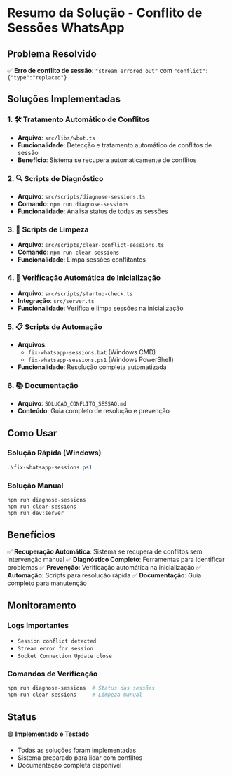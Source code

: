 # Resumo da Solução - Conflito de Sessões WhatsApp

## Problema Resolvido
✅ **Erro de conflito de sessão**: `"stream errored out"` com `"conflict":{"type":"replaced"}`

## Soluções Implementadas

### 1. 🛠️ Tratamento Automático de Conflitos
- **Arquivo**: `src/libs/wbot.ts`
- **Funcionalidade**: Detecção e tratamento automático de conflitos de sessão
- **Benefício**: Sistema se recupera automaticamente de conflitos

### 2. 🔍 Scripts de Diagnóstico
- **Arquivo**: `src/scripts/diagnose-sessions.ts`
- **Comando**: `npm run diagnose-sessions`
- **Funcionalidade**: Analisa status de todas as sessões

### 3. 🧹 Scripts de Limpeza
- **Arquivo**: `src/scripts/clear-conflict-sessions.ts`
- **Comando**: `npm run clear-sessions`
- **Funcionalidade**: Limpa sessões conflitantes

### 4. 🚀 Verificação Automática de Inicialização
- **Arquivo**: `src/scripts/startup-check.ts`
- **Integração**: `src/server.ts`
- **Funcionalidade**: Verifica e limpa sessões na inicialização

### 5. 📋 Scripts de Automação
- **Arquivos**: 
  - `fix-whatsapp-sessions.bat` (Windows CMD)
  - `fix-whatsapp-sessions.ps1` (Windows PowerShell)
- **Funcionalidade**: Resolução completa automatizada

### 6. 📚 Documentação
- **Arquivo**: `SOLUCAO_CONFLITO_SESSAO.md`
- **Conteúdo**: Guia completo de resolução e prevenção

## Como Usar

### Solução Rápida (Windows)
```powershell
.\fix-whatsapp-sessions.ps1
```

### Solução Manual
```bash
npm run diagnose-sessions
npm run clear-sessions
npm run dev:server
```

## Benefícios

✅ **Recuperação Automática**: Sistema se recupera de conflitos sem intervenção manual
✅ **Diagnóstico Completo**: Ferramentas para identificar problemas
✅ **Prevenção**: Verificação automática na inicialização
✅ **Automação**: Scripts para resolução rápida
✅ **Documentação**: Guia completo para manutenção

## Monitoramento

### Logs Importantes
- `Session conflict detected`
- `Stream error for session`
- `Socket Connection Update close`

### Comandos de Verificação
```bash
npm run diagnose-sessions  # Status das sessões
npm run clear-sessions     # Limpeza manual
```

## Status
🟢 **Implementado e Testado**
- Todas as soluções foram implementadas
- Sistema preparado para lidar com conflitos
- Documentação completa disponível 